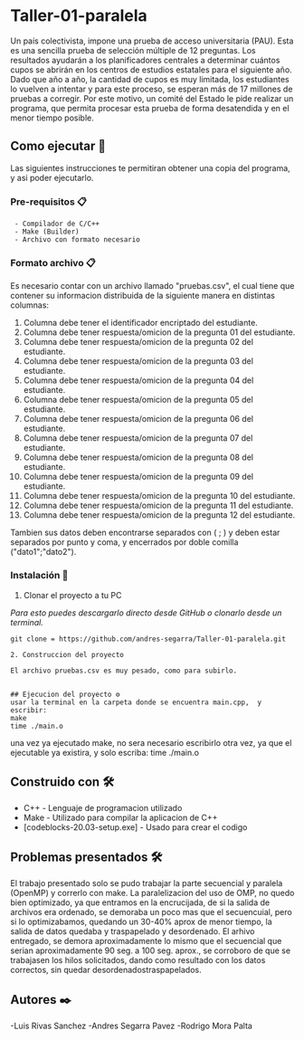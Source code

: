 # Taller-01-paralela

Un país colectivista, impone una prueba de acceso universitaria (PAU). Esta es una sencilla prueba de
selección múltiple de 12 preguntas. Los resultados ayudarán a los planificadores centrales a
determinar cuántos cupos se abrirán en los centros de estudios estatales para el siguiente año. Dado
que año a año, la cantidad de cupos es muy limitada, los estudiantes lo vuelven a intentar y para este
proceso, se esperan más de 17 millones de pruebas a corregir.
Por este motivo, un comité del Estado le pide realizar un programa, que permita procesar esta prueba
de forma desatendida y en el menor tiempo posible.

## Como ejecutar 🚀
Las siguientes instrucciones te permitiran obtener una copia del programa, y asi poder ejecutarlo.

### Pre-requisitos 📋
```
 - Compilador de C/C++
 - Make (Builder)
 - Archivo con formato necesario
```
### Formato archivo 📋
Es necesario contar con un archivo llamado "pruebas.csv", el cual tiene que contener su informacion distribuida de la siguiente manera en distintas columnas:

  1. Columna debe tener el identificador encriptado del estudiante.
  2. Columna debe tener respuesta/omicion de la pregunta 01 del estudiante.
  3. Columna debe tener respuesta/omicion de la pregunta 02 del estudiante.
  4. Columna debe tener respuesta/omicion de la pregunta 03 del estudiante.
  5. Columna debe tener respuesta/omicion de la pregunta 04 del estudiante.
  6. Columna debe tener respuesta/omicion de la pregunta 05 del estudiante.
  7. Columna debe tener respuesta/omicion de la pregunta 06 del estudiante.
  8. Columna debe tener respuesta/omicion de la pregunta 07 del estudiante.
  9. Columna debe tener respuesta/omicion de la pregunta 08 del estudiante.
  10. Columna debe tener respuesta/omicion de la pregunta 09 del estudiante.
  11. Columna debe tener respuesta/omicion de la pregunta 10 del estudiante.
  12. Columna debe tener respuesta/omicion de la pregunta 11 del estudiante.
  13. Columna debe tener respuesta/omicion de la pregunta 12 del estudiante.

Tambien sus datos deben encontrarse separados con  ( ; ) y deben estar separados por punto y coma, y encerrados por doble comilla ("dato1";"dato2").
### Instalación 🔧

1. Clonar el proyecto a tu PC

_Para esto puedes descargarlo directo desde GitHub o clonarlo desde un terminal._
```
git clone = https://github.com/andres-segarra/Taller-01-paralela.git

2. Construccion del proyecto

El archivo pruebas.csv es muy pesado, como para subirlo.


## Ejecucion del proyecto ⚙️
usar la terminal en la carpeta donde se encuentra main.cpp,  y escribir: 
make
time ./main.o
```
una vez ya ejecutado make, no sera necesario escribirlo otra vez, ya que el ejecutable ya existira, y solo escriba: time ./main.o
 
## Construido con 🛠️

* C++ - Lenguaje de programacion utilizado
* Make - Utilizado para compilar la aplicacion de C++
* [codeblocks-20.03-setup.exe] - Usado para crear el codigo

## Problemas presentados 🛠️
El trabajo presentado solo se pudo trabajar la parte secuencial y paralela (OpenMP) y correrlo con make.
La paralelizacion del uso de OMP, no quedo bien optimizado, ya que entramos en la encrucijada, de si la salida de archivos era ordenado, se demoraba un poco mas que el secuencuial, pero si lo optimizabamos, quedando un 30-40% aprox de menor tiempo, la salida de datos quedaba y traspapelado y desordenado.
El arhivo entregado, se demora aproximadamente lo mismo que el secuencial que serian aproximadamente 90 seg. a 100 seg. aprox., se corroboro de que se trabajasen los hilos solicitados, dando como resultado con los datos correctos, sin quedar desordenadostraspapelados.


## Autores ✒️
-Luis Rivas Sanchez
-Andres Segarra Pavez
-Rodrigo Mora Palta
